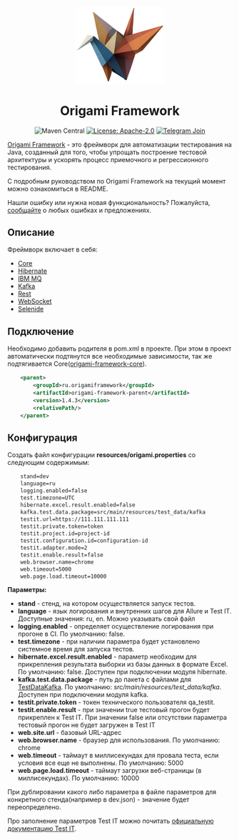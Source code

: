 <br>
<div align="center">
<img src="./core/src/main/resources/img/logo.png" alt="Origami" width="200">

# Origami Framework

![Maven Central](https://img.shields.io/maven-central/v/ru.origamiframework/origami-framework-core.svg)
[![License: Apache-2.0](https://img.shields.io/badge/License-Apache_2.0-blue.svg)](https://www.apache.org/licenses/LICENSE-2.0)
[![Telegram Join](https://img.shields.io/badge/Telegram-Join%20to%20channel-blue?logo=telegram)](https://t.me/origami_framework)
</div>

[Origami Framework](https://origamiframework.ru/) - это фреймворк для автоматизации тестирования на Java, созданный для того,
чтобы упрощать построение тестовой архитектуры и ускорять процесс приемочного и регрессионного тестирования.

С подробным руководством по Origami Framework на текущий момент можно ознакомиться в README.

Нашли ошибку или нужна новая функциональность? Пожалуйста, [cообщайте](https://github.com/origamiframework/origami/issues?state=open) 
о любых ошибках и предложениях.

## Описание

Фреймворк включает в себя:
* [Core](core/README.md)
* [Hibernate](hibernate/README.md)
* [IBM MQ](ibm_mq/README.md)
* [Kafka](kafka/README.md)
* [Rest](rest/README.md)
* [WebSocket](websocket/README.md)
* [Selenide](selenide/README.md)

## Подключение

Необходимо добавить родителя в pom.xml в проекте. При этом в проект автоматически подтянутся все необходимые зависимости,
так же подтягивается Core([origami-framework-core](core/README.md)).
```XML
    <parent>
        <groupId>ru.origamiframework</groupId>
        <artifactId>origami-framework-parent</artifactId>
        <version>1.4.3</version>
        <relativePath/>
    </parent>
```

## Конфигурация

Создать файл конфигурации <b>resources/origami.properties</b> со следующим содержимым:

```PROPERTIES
    stand=dev
    language=ru
    logging.enabled=false
    test.timezone=UTC
    hibernate.excel.result.enabled=false
    kafka.test.data.package=src/main/resources/test_data/kafka
    testit.url=https://111.111.111.111
    testit.private.token=token
    testit.project.id=project-id
    testit.configuration.id=configuration-id
    testit.adapter.mode=2
    testit.enable.result=false
    web.browser.name=chrome
    web.timeout=5000
    web.page.load.timeout=10000
```

<b>Параметры:</b>
- <b>stand</b> - стенд, на котором осуществляется запуск тестов.
- <b>language</b> - язык логирования и внутренних шагов для Allure и Test IT. Доступные значения: ru, en. Можно указывать свой файл
- <b>logging.enabled</b> - определяет осуществление логирования при прогоне в CI. По умолчанию: false.
- <b>test.timezone</b> - при наличии параметра будет установлено системное время для запуска тестов.
- <b>hibernate.excel.result.enabled</b> - параметр необходим для прикрепления результата выборки из базы данных в формате Excel.
  По умолчанию: false. Доступен при подключении модуля hibernate.
- <b>kafka.test.data.package</b> - путь до пакета с файлами для [TestDataKafka](kafka/src/main/java/ru/origami/kafka/utils/TestDataKafka.java).
  По умолчанию: <i>src/main/resources/test_data/kafka</i>. Доступен при подключении модуля kafka.
- <b>testit.private.token</b> - токен технического пользователя qa_testit.
- <b>testit.enable.result</b> - при значении true тестовый прогон будет прикреплен к Test IT. При значении false или отсутствии параметра
  тестовый прогон не будет загружен в Test IT
- <b>web.site.url</b> - базовый URL-адрес
- <b>web.browser.name</b> - браузер для использования. По умолчанию: chrome
- <b>web.timeout</b> - таймаут в миллисекундах для провала теста, если условия все еще не выполнены. По умолчанию: 5000
- <b>web.page.load.timeout</b> - таймаут загрузки веб-страницы (в миллисекундах). По умолчанию: 10000

При дублировании какого либо параметра в файле параметров для конкретного стенда(например в dev.json) - значение
будет переопределено.

Про заполнение параметров Test IT можно почитать [официальную документацию Test IT](https://github.com/testit-tms/adapters-java/tree/main/testit-adapter-junit5).


